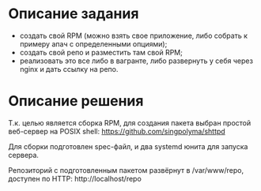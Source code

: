 # Описание задания

* создать свой RPM (можно взять свое приложение, либо собрать к примеру апач с определенными опциями);
* создать свой репо и разместить там свой RPM;
* реализовать это все либо в вагранте, либо развернуть у себя через nginx и дать ссылку на репо.


# Описание решения

Т.к. целью является сборка RPM, для создания пакета выбран простой веб-сервер на POSIX shell: https://github.com/singpolyma/shttpd

Для сборки подготовлен spec-файл, и два systemd юнита для запуска сервера.

Репозиторий с подготовленным пакетом развёрнут в /var/www/repo, доступен по HTTP: http://localhost/repo